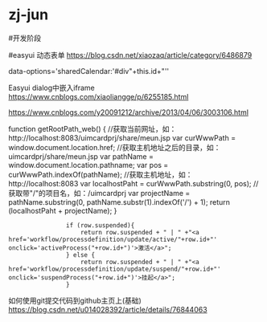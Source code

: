# zj-jun
#开发阶段

#easyui 动态表单
https://blog.csdn.net/xiaozaq/article/category/6486879

data-options='sharedCalendar:'#div"+this.id+"''

Easyui dialog中嵌入iframe
https://www.cnblogs.com/xiaoliangge/p/6255185.html

https://www.cnblogs.com/y20091212/archive/2013/04/06/3003106.html

function getRootPath_web() {
            //获取当前网址，如： http://localhost:8083/uimcardprj/share/meun.jsp
            var curWwwPath = window.document.location.href;
            //获取主机地址之后的目录，如： uimcardprj/share/meun.jsp
            var pathName = window.document.location.pathname;
            var pos = curWwwPath.indexOf(pathName);
            //获取主机地址，如： http://localhost:8083
            var localhostPaht = curWwwPath.substring(0, pos);
            //获取带"/"的项目名，如：/uimcardprj
            var projectName = pathName.substring(0, pathName.substr(1).indexOf('/') + 1);
            return (localhostPaht + projectName);
        }

 	                if (row.suspended){
	                    return row.suspended + " | " +"<a href='workflow/processdefinition/update/active/"+row.id+"' onclick='activeProcess("+row.id+")'>激活</a>";
	                } else {
	                	return row.suspended + " | " +"<a href='workflow/processdefinition/update/suspend/"+row.id+"' onclick='suspendProcess("+row.id+")'>挂起</a>";  
	                }       

如何使用git提交代码到github主页上(基础)                
https://blog.csdn.net/u014028392/article/details/76844063
